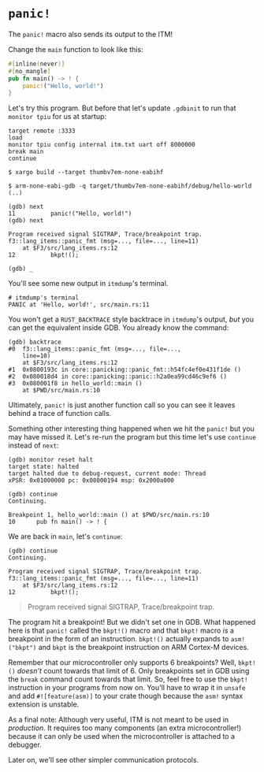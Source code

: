 # `panic!`

The `panic!` macro also sends its output to the ITM!

Change the `main` function to look like this:

``` rust
#[inline(never)]
#[no_mangle]
pub fn main() -> ! {
    panic!("Hello, world!")
}
```

Let's try this program. But before that let's update `.gdbinit` to run that
`monitor tpiu` for us at startup:

```
target remote :3333
load
monitor tpiu config internal itm.txt uart off 8000000
break main
continue
```

```
$ xargo build --target thumbv7em-none-eabihf

$ arm-none-eabi-gdb -q target/thumbv7em-none-eabihf/debug/hello-world
(..)

(gdb) next
11          panic!("Hello, world!")
(gdb) next

Program received signal SIGTRAP, Trace/breakpoint trap.
f3::lang_items::panic_fmt (msg=..., file=..., line=11)
    at $F3/src/lang_items.rs:12
12          bkpt!();

(gdb) _
```

You'll see some new output in `itmdump`'s terminal.

```
# itmdump's terminal
PANIC at 'Hello, world!', src/main.rs:11
```

You won't get a `RUST_BACKTRACE` style backtrace in `itmdump`'s output, *but*
you can get the equivalent inside GDB. You already know the command:

```
(gdb) backtrace
#0  f3::lang_items::panic_fmt (msg=..., file=...,
    line=10)
    at $F3/src/lang_items.rs:12
#1  0x0800193c in core::panicking::panic_fmt::h54fc4ef0e431f1de ()
#2  0x080018d4 in core::panicking::panic::h2a0ea99cd46c9ef6 ()
#3  0x080001f8 in hello_world::main ()
    at $PWD/src/main.rs:10
```

Ultimately, `panic!` is just another function call so you can see it leaves
behind a trace of function calls.

Something other interesting thing happened when we hit the `panic!` but you may
have missed it. Let's re-run the program but this time let's use `continue`
instead of `next`:

```
(gdb) monitor reset halt
target state: halted
target halted due to debug-request, current mode: Thread
xPSR: 0x01000000 pc: 0x08000194 msp: 0x2000a000

(gdb) continue
Continuing.

Breakpoint 1, hello_world::main () at $PWD/src/main.rs:10
10      pub fn main() -> ! {
```

We are back in `main`, let's `continue`:

```
(gdb) continue
Continuing.

Program received signal SIGTRAP, Trace/breakpoint trap.
f3::lang_items::panic_fmt (msg=..., file=..., line=11)
    at $F3/src/lang_items.rs:12
12          bkpt!();
```

> Program received signal SIGTRAP, Trace/breakpoint trap.

The program hit a breakpoint! But we didn't set one in GDB. What happened here
is that `panic!` called the `bkpt!()` macro and that `bkpt!` macro *is* a
breakpoint in the form of an instruction. `bkpt!()` actually expands to
`asm!("bkpt")` and `bkpt` is the breakpoint instruction on ARM Cortex-M devices.

Remember that our microcontroller only supports 6 breakpoints? Well, `bkpt!()`
*doesn't* count towards that limit of 6. Only breakpoints set in GDB using the
`break` command count towards that limit. So, feel free to use the `bkpt!`
instruction in your programs from now on. You'll have to wrap it in `unsafe` and
add `#![feature(asm)]` to your crate though because the `asm!` syntax extension
is unstable.

As a final note: Although very useful, ITM is not meant to be used in
*production*. It requires too many components (an extra microcontroller!)
because it can only be used when the microcontroller is attached to a debugger.

Later on, we'll see other simpler communication protocols.
